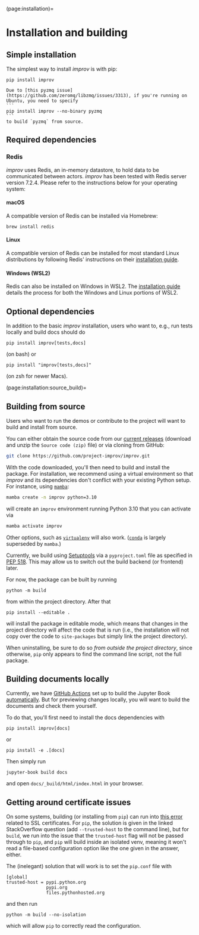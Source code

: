 (page:installation)=
# Installation and building

## Simple installation
The simplest way to install _improv_ is with pip:
```
pip install improv
```
````{warning}
Due to [this pyzmq issue](https://github.com/zeromq/libzmq/issues/3313), if you're running on Ubuntu, you need to specify
```
pip install improv --no-binary pyzmq
```
to build `pyzmq` from source.
````

## Required dependencies

### Redis

_improv_ uses Redis, an in-memory datastore, to hold data to be communicated between actors. _improv_ has been tested with Redis server version 7.2.4. Please refer to the instructions below for your operating system:

#### macOS
A compatible version of Redis can be installed via Homebrew:
```
brew install redis
```

#### Linux
A compatible version of Redis can be installed for most standard Linux distributions by following Redis' instructions on their [installation guide](https://redis.io/docs/latest/operate/oss_and_stack/install/install-redis/install-redis-on-linux/).

#### Windows (WSL2)
Redis can also be installed on Windows in WSL2. The [installation guide](https://redis.io/docs/latest/operate/oss_and_stack/install/install-redis/install-redis-on-windows/) details the process for both the Windows and Linux portions of WSL2.

## Optional dependencies
In addition to the basic _improv_ installation, users who want to, e.g., run tests locally and build docs should do
```
pip install improv[tests,docs]
```
(on bash) or
```
pip install "improv[tests,docs]"
```
(on zsh for newer Macs).

(page:installation:source_build)=
## Building from source
Users who want to run the demos or contribute to the project will want to build and install from source.

You can either obtain the source code from our [current releases](https://github.com/project-improv/improv/releases) (download and unzip the `Source code (zip)` file) or via cloning from GitHub:
```bash
git clone https://github.com/project-improv/improv.git
```

With the code downloaded, you'll then need to build and install the package. For installation, we recommend using a virtual environment so that _improv_ and its dependencies don't conflict with your existing Python setup. For instance, using [`mamba`](https://mamba.readthedocs.io/en/latest/):
```bash
mamba create -n improv python=3.10
```
will create an `improv` environment running Python 3.10 that you can activate via
```bash
mamba activate improv
```
Other options, such as [`virtualenv`](https://virtualenv.pypa.io/en/latest/) will also work. ([`conda`](https://docs.conda.io/projects/conda/en/stable/) is largely superseded by `mamba`.)

Currently, we build using [Setuptools](https://setuptools.pypa.io/en/latest/index.html) via a `pyproject.toml` file as specified in [PEP 518](https://peps.python.org/pep-0518/). This may allow us to switch out the build backend (or frontend) later.

For now, the package can be built by running
```
python -m build
```
from within the project directory. After that
```
pip install --editable .
```
will install the package in editable mode, which means that changes in the project directory will affect the code that is run (i.e., the installation will not copy over the code to `site-packages` but simply link the project directory). 

When uninstalling, be sure to do so _from outside the project directory_, since otherwise, `pip` only appears to find the command line script, not the full package.


## Building documents locally
Currently, we have [GitHub Actions](https://docs.github.com/en/actions) set up to build the Jupyter Book [automatically](https://jupyterbook.org/en/stable/publish/gh-pages.html#automatically-host-your-book-with-github-actions). But for previewing changes locally, you will want to build the documents and check them yourself.

To do that, you'll first need to install the docs dependencies with
```
pip install improv[docs]
```
or
```
pip install -e .[docs]
```
Then simply run
```
jupyter-book build docs
```
and open `docs/_build/html/index.html` in your browser.

## Getting around certificate issues

On some systems, building (or installing from `pip`) can run into [this error](https://stackoverflow.com/questions/25981703/pip-install-fails-with-connection-error-ssl-certificate-verify-failed-certi) related to SSL certificates. For `pip`, the solution is given in the linked StackOverflow question (add `--trusted-host` to the command line), but for `build`, we run into the issue that the `trusted-host` flag will not be passed through to `pip`, and `pip` will build inside an isolated venv, meaning it won't read a file-based configuration option like the one given in the answer, either. 

The (inelegant) solution that will work is to set the `pip.conf` file with
```
[global]
trusted-host = pypi.python.org
               pypi.org
               files.pythonhosted.org
```
and then run
```
python -m build --no-isolation
```
which will allow `pip` to correctly read the configuration.